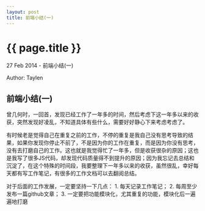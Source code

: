 ```yaml
---
layout: post
title: 前端小结(一)
---
```


{{ page.title }}
=================

<p class="meta">27 Feb 2014 - 前端小结(一)</p>
<p class="meta">Author: Taylen</p>

<h2>前端小结(一)</h2>

<p>
	曾几何时，一回首，发现已经工作了一年多的时间，然后考虑下这一年多以来的收获，突然发现好凌乱，不知道具体有些什么，需要好好静心下来考虑考虑了。
</p>

<p>
	有时候老是觉得自己在重复之前的工作，不停的重复是我自己没有思考导致的结果，如果你发现你停止不前了，不是因为你的工作在重复，而是因为你没有思考，没有去打磨自己的工作。这也就是我觉得忙了一年多，但是收获很杂的原因；这也是我写了很多JS代码，却发现代码质量得不到提升的原因；因为我忘记去总结和沉淀了，在这个特殊的时间段，我要整理下一年多以来的收获，虽然很乱，幸好每天都有写工作笔记，有很多的工作文档可以去翻阅总结。
</p>

<p class="pre">
	对于后面的工作发展，一定要坚持一下几点：
	1. 每天记录工作笔记；
	2. 每周至少发布一篇github文章；
	3. 一定要把功能模块化，尤其重复的功能，模块化后一遍遍地打磨
</p>

